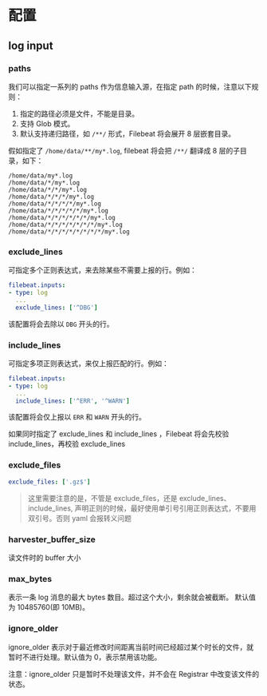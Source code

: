 

# 配置

## log input

### paths

我们可以指定一系列的 paths 作为信息输入源，在指定 path 的时候，注意以下规则：

1. 指定的路径必须是文件，不能是目录。
2. 支持 Glob 模式。
3. 默认支持递归路径，如 `/**/` 形式，Filebeat 将会展开 8 层嵌套目录。

假如指定了 `/home/data/**/my*.log`, filebeat 将会把 `/**/` 翻译成 8 层的子目录，如下：

```
/home/data/my*.log
/home/data/*/my*.log
/home/data/*/*/my*.log
/home/data/*/*/*/my*.log
/home/data/*/*/*/*/my*.log
/home/data/*/*/*/*/*/my*.log
/home/data/*/*/*/*/*/*/my*.log
/home/data/*/*/*/*/*/*/*/my*.log
/home/data/*/*/*/*/*/*/*/*/my*.log
```

### exclude_lines

可指定多个正则表达式，来去除某些不需要上报的行。例如：

```yaml
filebeat.inputs:
- type: log
  ...
  exclude_lines: ['^DBG']
```

该配置将会去除以 `DBG` 开头的行。

### include_lines

可指定多项正则表达式，来仅上报匹配的行。例如：

```yaml
filebeat.inputs:
- type: log
  ...
  include_lines: ['^ERR', '^WARN']
```

该配置将会仅上报以 `ERR` 和 `WARN` 开头的行。

如果同时指定了 exclude_lines 和 include_lines ，Filebeat 将会先校验 include_lines，再校验 exclude_lines

### exclude_files

```yaml
exclude_files: ['.gz$']
```

> 这里需要注意的是，不管是 exclude_files，还是 exclude_lines、include_lines, 声明正则的时候，最好使用单引号引用正则表达式，不要用双引号。否则 yaml 会报转义问题

### harvester_buffer_size

读文件时的 buffer 大小

### max_bytes

表示一条 log 消息的最大 bytes 数目。超过这个大小，剩余就会被截断。
默认值为 10485760(即 10MB)。

### ignore_older

ignore_older 表示对于最近修改时间距离当前时间已经超过某个时长的文件，就暂时不进行处理。默认值为 0，表示禁用该功能。

注意：ignore_older 只是暂时不处理该文件，并不会在 Registrar 中改变该文件的状态。

